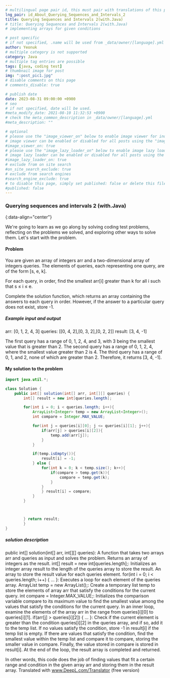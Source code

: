 ```yaml
---
# multilingual page pair id, this must pair with translations of this page. (This name must be unique)
lng_pair: id_About_Querying_Sequences_and_Intervals_2
title: Querying Sequences and Intervals 2(with.Java)
# title: Querying Sequences and Intervals 2(with.Java)
# implementing arrays for given conditions

# post specific
# if not specified, .name will be used from _data/owner/[language].yml
author: Yeonuk
# multiple category is not supported
category: Java
# multiple tag entries are possible
tags: [java, coding test]
# thumbnail image for post
img: ":post_pic1.jpg"
# disable comments on this page
# comments_disable: true

# publish date
date: 2023-08-31 09:00:00 +0900
# seo
# if not specified, date will be used.
#meta_modify_date: 2021-08-10 11:32:53 +0900
# check the meta_common_description in _data/owner/[language].yml
#meta_description: ""

# optional
# please use the "image_viewer_on" below to enable image viewer for individual pages or posts (_posts/ or [language]/_posts folders).
# image viewer can be enabled or disabled for all posts using the "image_viewer_posts: true" setting in _data/conf/main.yml.
#image_viewer_on: true
# please use the "image_lazy_loader_on" below to enable image lazy loader for individual pages or posts (_posts/ or [language]/_posts folders).
# image lazy loader can be enabled or disabled for all posts using the "image_lazy_loader_posts: true" setting in _data/conf/main.yml.
#image_lazy_loader_on: true
# exclude from on site search
#on_site_search_exclude: true
# exclude from search engines
#search_engine_exclude: true
# to disable this page, simply set published: false or delete this file
#published: false
---
```


<!-- outline-start -->

### Querying sequences and intervals 2 (with.Java)

{:data-align="center"}

<!-- outline-end -->

We're going to learn as we go along by solving coding test problems, reflecting on the problems we solved, and exploring other ways to solve them.
Let's start with the problem.

#### Problem

You are given an array of integers arr and a two-dimensional array of integers queries. The elements of queries, each representing one query, are of the form [s, e, k].

For each query, in order, find the smallest arr[i] greater than k for all i such that s ≤ i ≤ e.

Complete the solution function, which returns an array containing the answers to each query in order.
However, if the answer to a particular query does not exist, store -1.

##### Example input and output

arr: [0, 1, 2, 4, 3]
queries: [[0, 4, 2],[0, 3, 2],[0, 2, 2]]
result: [3, 4, -1]

The first query has a range of 0, 1, 2, 4, and 3, with 3 being the smallest value that is greater than 2.
The second query has a range of 0, 1, 2, 4, where the smallest value greater than 2 is 4.
The third query has a range of 0, 1, and 2, none of which are greater than 2.
Therefore, it returns [3, 4, -1].

<!-- | i | arr[i] | stk |
| --- | ------ | ------- |
| 0 | 1 | [] |
| 1 | 4 | [1] | -->

#### My solution to the problem

```java
import java.util.*;

class Solution {
    public int[] solution(int[] arr, int[][] queries) {
        int[] result = new int[queries.length];

        for(int i = 0; i < queries.length; i++){
            ArrayList<Integer> temp = new ArrayList<Integer>();
            int compare = Integer.MAX_VALUE;

            for(int j = queries[i][0]; j <= queries[i][1]; j++){
                if(arr[j] > queries[i][2]){
                    temp.add(arr[j]);
                }
            }

            if(temp.isEmpty()){
                result[i] = -1;
            } else {
                for(int k = 0; k < temp.size(); k++){
                    if(compare > temp.get(k)){
                        compare = temp.get(k);
                    }
                }
                } result[i] = compare;
            }
        }



        } return result;
        }
}
```

##### solution description

public int[] solution(int[] arr, int[][] queries): A function that takes two arrays arr and queries as input and solves the problem. Returns an array of integers as the result.
int[] result = new int[queries.length];: Initializes an integer array result to the length of the queries array to store the result. An array to store the result value for each queries element.
for(int i = 0; i < queries.length; i++) { ... }: Executes a loop for each element of the queries array.
ArrayList<Integer> temp = new ArrayList<Integer>();: Create a temporary list temp to store the elements of array arr that satisfy the conditions for the current query.
int compare = Integer.MAX_VALUE;: Initializes the comparison variable compare to its maximum value to find the smallest value among the values that satisfy the conditions for the current query.
In an inner loop, examine the elements of the array arr in the range from queries[i][0] to queries[i][1].
if(arr[j] > queries[i][2]) { ... }: Check if the current element is greater than the condition queries[i][2] in the queries array, and if so, add it to the temp list.
If no values satisfy the condition, store -1 in result[i] if the temp list is empty.
If there are values that satisfy the condition, find the smallest value within the temp list and compare it to compare, storing the smaller value in compare.
Finally, the value stored in compare is stored in result[i].
At the end of the loop, the result array is completed and returned.

In other words, this code does the job of finding values that fit a certain range and condition in the given array arr and storing them in the result array.
Translated with www.DeepL.com/Translator (free version)
